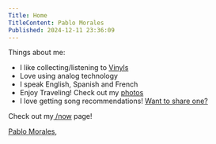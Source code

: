 ```yaml
---
Title: Home
TitleContent: Pablo Morales
Published: 2024-12-11 23:36:09
---
```

Things about me:

* I like collecting/listening to [Vinyls](lists/vinyls)
* Love using analog technology
* I speak English, Spanish and French
* Enjoy Traveling! Check out my [photos](photography)
* I love getting song recommendations! [Want to share one?](lists/song-recommendations)

Check out my[ /now](/now) page!

<a class="h-card" href="https://lifeofpablo.com/">Pablo Morales</a>, 



<style>
.main > h1 {
display: none;
}

</style>


